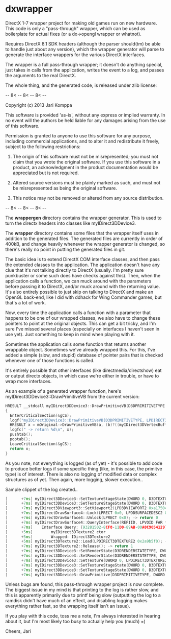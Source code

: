 dxwrapper
=========

DirectX 1-7 wrapper project for making old games run on new hardware. This code is only a "pass-through" wrapper, which can be used as boilerplate for actual fixes (or a dx->opengl wrapper or whatnot).

Requires DirectX 8.1 SDK headers (although the parser should(tm) be able to handle just about any version), which the wrapper generator will parse to generate the interface wrappers for the various DirectX interfaces.

The wrapper is a full pass-through wrapper; it doesn't do anything special, just takes in calls from the application, writes the event to a log, and passes the arguments to the real DirectX.

The whole thing, and the generated code, is released under zlib license:

-- 8< -- 8< -- 8< --

Copyright (c) 2013 Jari Komppa

This software is provided 'as-is', without any express or implied
warranty. In no event will the authors be held liable for any damages
arising from the use of this software.

Permission is granted to anyone to use this software for any purpose,
including commercial applications, and to alter it and redistribute it
freely, subject to the following restrictions:

   1. The origin of this software must not be misrepresented; you must not
   claim that you wrote the original software. If you use this software
   in a product, an acknowledgment in the product documentation would be
   appreciated but is not required.

   2. Altered source versions must be plainly marked as such, and must not be
   misrepresented as being the original software.

   3. This notice may not be removed or altered from any source
   distribution.

-- 8< -- 8< -- 8< --

The **wrappergen** directory contains the wrapper generator. This is used to turn the directx headers into classes like myIDirect3DDevice3.

The **wrapper** directory contains some files that the wrapper itself uses in addition to the generated files. The generated files are currently in order of 400kB, and change heavily whenever the wrapper generator is changed, so there's really no point in putting the generated files in git.

The basic idea is to extend DirectX COM interface classes, and then pass the extended classes to the application. The application doesn't have any clue that it's not talking directly to DirectX (usually. I'm pretty sure punkbuster or some such does have checks against this). Then, when the application calls a function, we can muck around with the parameters before passing it to DirectX, and/or muck around with the returning value. It's also entirely possible to just skip on talking to DirectX and make an OpenGL back-end, like I did with ddhack for Wing Commander games, but that's a lot of work.

Now, every time the application calls a function with a parameter that happens to be one of our wrapped classes, we also have to change these pointers to point at the original objects. This can get a bit tricky, and I'm sure I've missed several places (especially on interfaces I haven't seen in use yet). Just something to keep in mind when playing with it.

Sometimes the application calls some function that returns another wrappable object. Sometimes we've already wrapped this. For this, I've added a simple (slow, and stupid) database of pointer pairs that is checked whenever one of those functions is called.

It's entirely possible that other interfaces (like directmedia/directshow) eat or output directx objects, in which case we're either in trouble, or have to wrap more interfaces.

As an example of a generated wrapper function, here's myIDirect3DDevice3::DrawPrimitiveVB from the current version:

```C++
HRESULT __stdcall myIDirect3DDevice3::DrawPrimitiveVB(D3DPRIMITIVETYPE a, LPDIRECT3DVERTEXBUFFER b, DWORD c, DWORD d, DWORD e)
{
  EnterCriticalSection(&gCS);
  logf("myIDirect3DDevice3::DrawPrimitiveVB(D3DPRIMITIVETYPE, LPDIRECT3DVERTEXBUFFER 0x%x, DWORD %d, DWORD %d, DWORD %d);", b, c, d, e);
  HRESULT x = mOriginal->DrawPrimitiveVB(a, (b)?((myIDirect3DVertexBuffer *)b)->mOriginal:0, c, d, e);
  logfc(" -> return %d\n", x);
  pushtab();
  poptab();
  LeaveCriticalSection(&gCS);
  return x;
}
```

As you note, not everything is logged (as of yet) - it's possible to add code to produce better logs if some specific thing (like, in this case, the primitve type) is of interest. There is also no logging of modified data or complex structures as of yet. Then again, more logging, slower execution..

Sample clippet of the log created..
```C++
[      +7ms] myIDirect3DDevice3::SetTextureStageState(DWORD 0, D3DTEXTURESTAGESTATETYPE, DWORD 1); -> return 0
[      +7ms] myIDirect3DDevice3::SetTextureStageState(DWORD 0, D3DTEXTURESTAGESTATETYPE, DWORD 1); -> return 0
[      +7ms] myIDirect3DViewport3::SetViewport2(LPD3DVIEWPORT2 0xa17504); -> return 0
[      +7ms] myIDirectDrawSurface4::Lock(LPRECT 0x0, LPDDSURFACEDESC2 0x18df48, DWORD 1, HANDLE); -> return 0
[      +7ms] myIDirectDrawSurface4::Unlock(LPRECT 0x0); -> return 0
[      +7ms] myIDirectDrawSurface4::QueryInterface(REFIID, LPVOID FAR * 0x18dfe0); -> return 0
[      +7ms]    Interface Query: {93281502-8CF8-11D0-89AB-00A0C9054129}
[      +5ms] 		myIDirect3DTexture2 ctor
[      +5ms] 		Wrapped: IDirect3DTexture2
[      +5ms] myIDirect3DTexture2::Load(LPDIRECT3DTEXTURE2 0x2a9b5f0); -> return 0
[      +7ms] myIDirect3DTexture2::Release(); -> return 1
[      +7ms] myIDirect3DDevice3::SetRenderState(D3DRENDERSTATETYPE, DWORD 1); -> return 0
[      +7ms] myIDirect3DDevice3::SetRenderState(D3DRENDERSTATETYPE, DWORD 0); -> return 0
[      +7ms] myIDirect3DDevice3::SetTexture(DWORD 0, LPDIRECT3DTEXTURE2 0x2a99828); -> return 0
[      +7ms] myIDirect3DDevice3::SetTextureStageState(DWORD 0, D3DTEXTURESTAGESTATETYPE, DWORD 3); -> return 0
[      +7ms] myIDirect3DDevice3::SetTextureStageState(DWORD 0, D3DTEXTURESTAGESTATETYPE, DWORD 3); -> return 0
[      +7ms] myIDirect3DDevice3::DrawPrimitive(D3DPRIMITIVETYPE, DWORD 452, LPVOID 0x54a0020, DWORD 4, DWORD 24); -> return 0
```

Unless bugs are found, this pass-through wrapper project is now complete. The biggest issue in my mind is that printing to the log is rather slow, and this is apparently primarily due to printf being slow (outputting the log to a ramdisk didn't have much of an effect, and disabling logging makes everything rather fast, so the wrapping itself isn't an issue).

If you play with this code, toss me a note, I'm always interested in hearing about it, but I'm most likely too busy to actually help you (much) =)

Cheers,
   Jari
